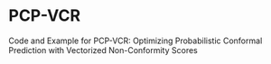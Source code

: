 # PCP-VCR
Code and Example for PCP-VCR: Optimizing Probabilistic Conformal Prediction with Vectorized Non-Conformity Scores
